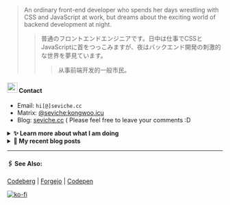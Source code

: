 
> An ordinary front-end developer who spends her days wrestling with CSS and JavaScript at work, but dreams about the exciting world of backend development at night.
>> 	普通のフロントエンドエンジニアです。日中は仕事でCSSとJavaScriptに首をつっこみますが、夜はバックエンド開発の刺激的な世界を夢見ています。
>>>	从事前端开发的一般市民。

####  <img src="https://cdn.discordapp.com/emojis/491270848032800768.png?size=128" style="width:24px;"> Contact  

- Email: `hi[@]seviche.cc`
- Matrix: [@seviche:kongwoo.icu](https://matrix.to/#/@seviche:kongwoo.icu)
- Blog: [seviche.cc](https://seviche.cc) 
  ( Please feel free to leave your comments :D 


<details>
  <summary><b> ✨ Learn more about what I am doing</b>
  </summary>


  
#### 👷 What I'm currently working on

- [Sevichecc/unfold](https://github.com/Sevichecc/unfold) -  (2 weeks ago)
- [Sevichecc/Seigwai](https://github.com/Sevichecc/Seigwai) -  (2 weeks ago)
- [primefaces/primevue](https://github.com/primefaces/primevue) - Next Generation Vue UI Component Library (1 month ago)
- [raycast/extensions](https://github.com/raycast/extensions) - Everything you need to extend Raycast. (1 month ago)
- [evroon/bracket](https://github.com/evroon/bracket) - Selfhosted tournament system with web interface (1 month ago)
  <br>
#### 🌱 My latest projects

- [Sevichecc/unfold](https://github.com/Sevichecc/unfold) - 
- [Sevichecc/devSite](https://github.com/Sevichecc/devSite) - 
- [Sevichecc/raycast-anki-extension](https://github.com/Sevichecc/raycast-anki-extension) - 
- [Sevichecc/Lisp-interpreter-in-TS](https://github.com/Sevichecc/Lisp-interpreter-in-TS) - 
- [Sevichecc/miniflux-injector](https://github.com/Sevichecc/miniflux-injector) - Injects Miniflux search results into search engine pages such as  Google, DuckDuckGo, SearXNG and Brave Search.
  

#### 🔨 My recent Pull Requests


- [Fix typo](https://github.com/primefaces/primevue/pull/5029) on [primefaces/primevue](https://github.com/primefaces/primevue) (1 month ago)
- [Update mastodon extension](https://github.com/raycast/extensions/pull/9936) on [raycast/extensions](https://github.com/raycast/extensions) (1 month ago)
- [Add i18n support and  translation for zh-CN](https://github.com/evroon/bracket/pull/394) on [evroon/bracket](https://github.com/evroon/bracket) (2 months ago)
- [feat: ✨ add chip and tag](https://github.com/importantimport/shiraha/pull/22) on [importantimport/shiraha](https://github.com/importantimport/shiraha) (4 months ago)
- [feat(Form): add valibot supprt](https://github.com/nuxt/ui/pull/615) on [nuxt/ui](https://github.com/nuxt/ui) (5 months ago)


#### 🔭 Latest releases I've contributed to


- [tabler/tabler-icons](https://github.com/tabler/tabler-icons) ([v3.0.0-beta](https://github.com/tabler/tabler-icons/releases/tag/v3.0.0-beta), 3 days ago) - A set of over 4900 free MIT-licensed high-quality SVG icons for you to use in your web projects.
- [evroon/bracket](https://github.com/evroon/bracket) ([v1.4.3](https://github.com/evroon/bracket/releases/tag/v1.4.3), 3 days ago) - Selfhosted tournament system with web interface
- [simple-icons/simple-icons](https://github.com/simple-icons/simple-icons) ([11.5.0](https://github.com/simple-icons/simple-icons/releases/tag/11.5.0), 3 days ago) - SVG icons for popular brands
- [primefaces/primevue](https://github.com/primefaces/primevue) ([3.48.1](https://github.com/primefaces/primevue/releases/tag/3.48.1), 2 weeks ago) - Next Generation Vue UI Component Library
- [nuxt/ui](https://github.com/nuxt/ui) ([v2.13.0](https://github.com/nuxt/ui/releases/tag/v2.13.0), 3 weeks ago) - A UI Library for Modern Web Apps, powered by Vue &amp; Tailwind CSS.
  
#### 📓 Gists I wrote
  

- [nord light theme for Rime](https://gist.github.com/ae49279fbc12b633697e05fd832559e9) (10 months ago)
- [](https://gist.github.com/8bb1c560d5ac7bf3d73176a6e059e7fb) (1 year ago)
- [rss&#43; &amp; miniflux](https://gist.github.com/f5608c4ad52e71d98f6fcf74110369df) (2 years ago)
- [fork from https://github.com/ronilaukkarinen/miniflux-theme-midnight/blob/master/style.css](https://gist.github.com/dd534c114a23bb410baeab3287f134e8) (2 years ago)
- [](https://gist.github.com/6fe4eeed295c832111fd7fbedc58cc05) (2 years ago)
</details>


<details>
  <summary><b> 📜 My recent blog posts</b></summary>
  <br/>


- [直率](https://seviche.cc/2024-01-22-not-funny) (1 month ago)
- [2023 - 命题作文](https://seviche.cc/2024-01-20-2023) (1 month ago)
- [远程工作相关链接](https://seviche.cc/2023-10-02-remote-work) (4 months ago)
- [Akkoma / Pleroma 的媒体相关配置](https://seviche.cc/2023-09-10-akkoma-media) (5 months ago)
- [Python 初学笔记](https://seviche.cc/2023-09-04-python) (5 months ago)
</details>


---

####  🖇️ See Also:
[Codeberg](https://codeberg.org/Sevichecc) | [Forgejo](https://git.kongwoo.icu/seviche) | [Codepen](https://codepen.io/sevichee)

[![ko-fi](https://ko-fi.com/img/githubbutton_sm.svg)](https://ko-fi.com/R6R8LXC9O)
